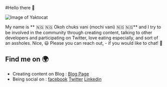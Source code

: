 #Hello there 👋

![Image of Yaktocat]()

My name is ** :nigeria: :nigeria: Okoh chuks vani (mochi vani) :nigeria: :nigeria:** and I try to be involved in the community through creating content, talking to other developers and participating on Twitter, love eating especially, and sort of an assholes. Nice,
:smiley: Please you can reach out, - if you would like to chat! :smiling_face_with_three_hearts:

 

## Find me on :earth_africa:
* Creating content on Blog : [Blog Page](http://google.com)
* Being social on : 
       [facebook](http://google.com)
       [Twitter](http://google.com)
       [Linkedin](http://google.com)
     
   
